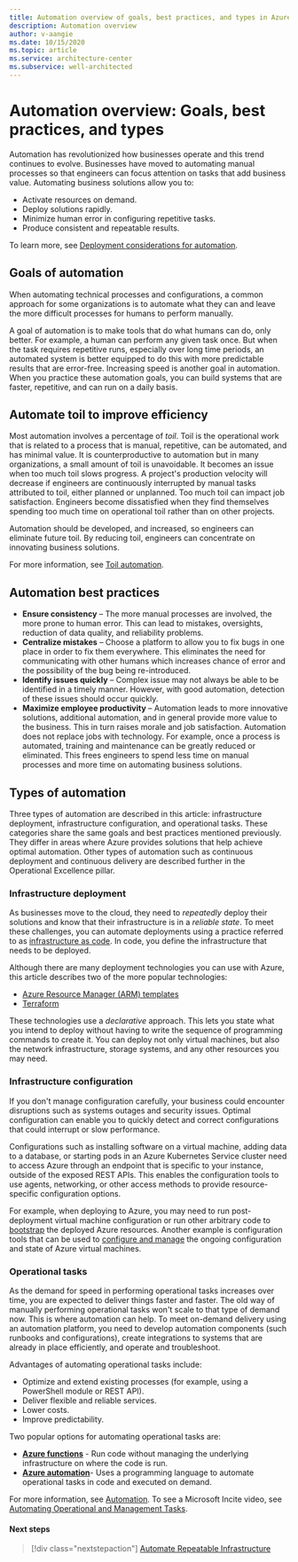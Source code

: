 ```yaml
---
title: Automation overview of goals, best practices, and types in Azure
description: Automation overview
author: v-aangie
ms.date: 10/15/2020
ms.topic: article
ms.service: architecture-center
ms.subservice: well-architected
---
```


# Automation overview: Goals, best practices, and types

Automation has revolutionized how businesses operate and this trend continues to evolve. Businesses have moved to automating manual processes so that engineers can focus attention on tasks that add business value. Automating business solutions allow you to:

- Activate resources on demand.
- Deploy solutions rapidly.
- Minimize human error in configuring repetitive tasks.
- Produce consistent and repeatable results.

To learn more, see [Deployment considerations for automation](https://docs.microsoft.com/azure/architecture/framework/DevOps/deployment#automation).

## Goals of automation

When automating technical processes and configurations, a common approach for some organizations is to automate what they can and leave the more difficult processes for humans to perform manually.

A goal of automation is to make tools that do what humans can do, only better. For example, a human can perform any given task once. But when the task requires repetitive runs, especially over long time periods, an automated system is better equipped to do this with more predictable results that are error-free. Increasing speed is another goal in automation. When you practice these automation goals, you can build systems that are faster, repetitive, and can run on a daily basis.

## Automate toil to improve efficiency

Most automation involves a percentage of *toil*. Toil is the operational work that is related to a process that is manual, repetitive, can be automated, and has minimal value. It is counterproductive to automation but in many organizations, a small amount of toil is unavoidable. It becomes an issue when too much toil slows progress. A project's production velocity will decrease if engineers are continuously interrupted by manual tasks attributed to toil, either planned or unplanned. Too much toil can impact job satisfaction. Engineers become dissatisfied when they find themselves spending too much time on operational toil rather than on other projects.

Automation should be developed, and increased, so engineers can eliminate future toil. By reducing toil, engineers can concentrate on innovating business solutions.

For more information, see [Toil automation](https://www.coursera.org/lecture/developing-a-google-sre-culture/toil-automation-BpNqj).

## Automation best practices

- **Ensure consistency** – The more manual processes are involved, the more prone to human error. This can lead to mistakes, oversights, reduction of data quality, and reliability problems.
- **Centralize mistakes** – Choose a platform to allow you to fix bugs in one place in order to fix them everywhere. This eliminates the need for communicating with other humans which increases chance of error and the possibility of the bug being re-introduced.
- **Identify issues quickly** – Complex issue may not always be able to be identified in a timely manner. However, with good automation, detection of these issues should occur quickly.
- **Maximize employee productivity** – Automation leads to more innovative solutions, additional automation, and in general provide more value to the business. This in turn raises morale and job satisfaction. Automation does not replace jobs with technology. For example, once a process is automated, training and maintenance can be greatly reduced or eliminated. This frees engineers to spend less time on manual processes and more time on automating business solutions.

## Types of automation

Three types of automation are described in this article: infrastructure deployment, infrastructure configuration, and operational tasks. These categories share the same goals and best practices mentioned previously. They differ in areas where Azure provides solutions that help achieve optimal automation. Other types of automation such as continuous deployment and continuous delivery are described further in the Operational Excellence pillar.

### Infrastructure deployment

As businesses move to the cloud, they need to *repeatedly* deploy their solutions and know that their infrastructure is in a *reliable state*. To meet these challenges, you can automate deployments using a practice referred to as [infrastructure as code](./automation-infrastructure.md). In code, you define the infrastructure that needs to be deployed.

Although there are many deployment technologies you can use with Azure, this article describes two of the more popular technologies:

- [Azure Resource Manager (ARM) templates](./automation-infrastructure.md#automate-deployments-with-arm-templates)
- [Terraform](./automation-infrastructure.md#automate-deployments-with-terraform)

These technologies use a *declarative* approach. This lets you state what you intend to deploy without having to write the sequence of programming commands to create it. You can deploy not only virtual machines, but also the network infrastructure, storage systems, and any other resources you may need.
 
### Infrastructure configuration

If you don't manage configuration carefully, your business could encounter disruptions such as systems outages and security issues. Optimal configuration can enable you to quickly detect and correct configurations that could interrupt or slow performance.

Configurations such as installing software on a virtual machine, adding data to a database, or starting pods in an Azure Kubernetes Service cluster need to access Azure through an endpoint that is specific to your instance, outside of the exposed REST APIs. This enables the configuration tools to use agents, networking, or other access methods to provide resource-specific configuration options.

For example, when deploying to Azure, you may need to run post-deployment virtual machine configuration or run other arbitrary code to [bootstrap](./automation-configuration.md#bootstrap-automation) the deployed Azure resources. Another example is configuration tools that can be used to [configure and manage](./automation-configuration.md#configuration-management) the ongoing configuration and state of Azure virtual machines.

### Operational tasks

As the demand for speed in performing operational tasks increases over time, you are expected to deliver things faster and faster. The old way of manually performing operational tasks won't scale to that type of demand now. This is where automation can help. To meet on-demand delivery using an automation platform, you need to develop automation components (such runbooks and configurations), create integrations to systems that are already in place efficiently, and operate and troubleshoot.

Advantages of automating operational tasks include:

- Optimize and extend existing processes (for example, using a PowerShell module or REST API).
- Deliver flexible and reliable services.
- Lower costs.
- Improve predictability.

Two popular options for automating operational tasks are:

- [**Azure functions**](./automation-tasks.md#azure-functions) - Run code without managing the underlying infrastructure on where the code is run.
- [**Azure automation**](./automation-tasks.md#azure-automation)- Uses a programming language to automate operational tasks in code and executed on demand.

For more information, see [Automation](./automation-tasks.md). To see a Microsoft Incite video, see [Automating Operational and Management Tasks](https://azure.microsoft.com/resources/videos/microsoft-ignite-2015-automating-operational-and-management-tasks-using-azure-automation/).

#### Next steps

> [!div class="nextstepaction"]
> [Automate Repeatable Infrastructure](./automation-infrastructure.md)
